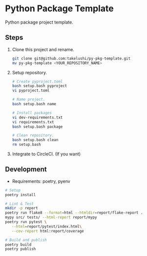# Python Package Template

Python package project template.

## Steps

1. Clone this project and rename.

   ```sh
   git clone git@github.com:takelushi/py-pkg-template.git
   mv py-pkg-template <YOUR_REPOSITORY_NAME>
   ```

1. Setup repository.

   ```sh
   # Create pyproject.toml
   bash setup.bash pyproject
   vi pyproject.toml

   # Name project.
   bash setup.bash name

   # Install packages
   vi dev-requirements.txt
   vi requirements.txt
   bash setup.bash package

   # Clean repository.
   bash setup.bash clean
   rm setup.bash
   ```

1. Integrate to CircleCI. (If you want)

## Development

* Requirements: poetry, pyenv

```sh
# Setup
poetry install

# Lint & Test
mkdir -p report
poetry run flake8 --format=html --htmldir=report/flake-report .
mypy src/ tests/ --html-report report/mypy
poetry run pytest \
   --html=report/pytest/index.html\
   --cov-report html:report/coverage

# Build and publish
poetry build
poetry publish
```
